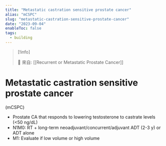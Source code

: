 ```yaml
---
title: "Metastatic castration sensitive prostate cancer"
alias: "mCSPC"
slug: "metastatic-castration-sensitive-prostate-cancer"
date: "2023-09-04"
enableToc: false
tags:
  - building
---
```


> [!info]
>
> 🌱 來自: [[Recurrent or Metastatic Prostate Cancer]]

# Metastatic castration sensitive prostate cancer

(mCSPC)

- Prostate CA that responds to lowering testosterone to castrate levels (<50 ng/dL)
- N1M0: RT + long-term neoadjuvant/concurrent/adjuvant ADT (2-3 y) or ADT alone
- M1: Evaluate if low volume or high volume
